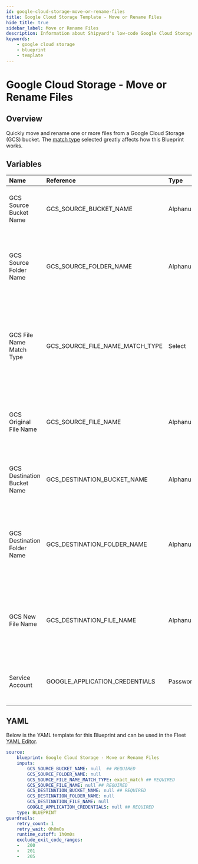 ```yaml
---
id: google-cloud-storage-move-or-rename-files
title: Google Cloud Storage Template - Move or Rename Files
hide_title: true
sidebar_label: Move or Rename Files
description: Information about Shipyard's low-code Google Cloud Storage Move or Rename Files blueprint. Quickly move one or more files from a Google Cloud Storage (GCS) bucket or folder. 
keywords:
    - google cloud storage
    - blueprint
    - template
---
```


# Google Cloud Storage - Move or Rename Files

## Overview
Quickly move and rename one or more files from a Google Cloud Storage (GCS) bucket. The [match type](https://www.shipyardapp.com/docs/reference/blueprint-library/match-type/) selected greatly affects how this Blueprint works.

## Variables

| Name | Reference | Type | Required | Default | Options | Description |
|:-----|:----------|:-----|:---------|:--------|:--------|:------------|
| GCS Source Bucket Name | GCS_SOURCE_BUCKET_NAME  | Alphanumeric |:white_check_mark: | - | - | The name of the bucket where the target file resides |
| GCS Source Folder Name | GCS_SOURCE_FOLDER_NAME  | Alphanumeric |:heavy_minus_sign: | - | - | The name of the folder where the target file resides. If blank, will be placed in the root directory |
| GCS File Name Match Type | GCS_SOURCE_FILE_NAME_MATCH_TYPE  | Select |:white_check_mark: | `exact_match` | Exact Match: `exact_match`<br></br><br></br>Regex Match: `regex_match`<br></br><br></br> | Determines if the text in "GCS Original File Name" will look for one file with exact match, or multiple files using regex. |
| GCS Original File Name | GCS_SOURCE_FILE_NAME  | Alphanumeric |:white_check_mark: | - | - | Name of the target file in the GCS bucket. Can be regex if "Match Type" is set accordingly. |
| GCS Destination Bucket Name | GCS_DESTINATION_BUCKET_NAME  | Alphanumeric |:white_check_mark: | - | - | The name of the bucket where the target file will be moved to |
| GCS Destination Folder Name | GCS_DESTINATION_FOLDER_NAME  | Alphanumeric |:heavy_minus_sign: | - | - | The name of the folder where the target file is going to be moved to. If blank, will be placed in the root directory |
| GCS New File Name | GCS_DESTINATION_FILE_NAME  | Alphanumeric |:heavy_minus_sign: | - | - | The name of the file once it is moved to a new bucket or folder. If left blank, the original file will be used |
| Service Account | GOOGLE_APPLICATION_CREDENTIALS  | Password |:white_check_mark: | - | - | JSON from a Google Cloud Service account key. |


## YAML
Below is the YAML template for this Blueprint and can be used in the Fleet [YAML Editor](../../reference/fleets/yaml-editor.md).
```yaml
source:
    blueprint: Google Cloud Storage - Move or Rename Files
    inputs:
        GCS_SOURCE_BUCKET_NAME: null  ## REQUIRED
        GCS_SOURCE_FOLDER_NAME: null
        GCS_SOURCE_FILE_NAME_MATCH_TYPE: exact_match ## REQUIRED
        GCS_SOURCE_FILE_NAME: null ## REQUIRED
        GCS_DESTINATION_BUCKET_NAME: null ## REQUIRED
        GCS_DESTINATION_FOLDER_NAME: null
        GCS_DESTINATION_FILE_NAME: null
        GOOGLE_APPLICATION_CREDENTIALS: null ## REQUIRED
    type: BLUEPRINT
guardrails:
    retry_count: 1
    retry_wait: 0h0m0s
    runtime_cutoff: 1h0m0s
    exclude_exit_code_ranges:
    -   200
    -   201
    -   205

```
